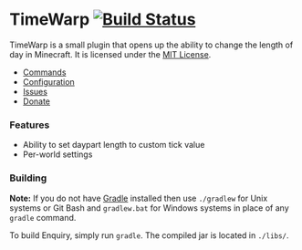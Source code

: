 TimeWarp [![Build Status](https://travis-ci.org/InspireNXE/TimeWarp.svg?branch=master)](https://travis-ci.org/InspireNXE/TimeWarp)
=========
TimeWarp is a small plugin that opens up the ability to change the length of day in Minecraft. It is licensed under the [MIT License].

* [Commands]
* [Configuration]
* [Issues]
* [Donate]

### Features
* Ability to set daypart length to custom tick value  
* Per-world settings

### Building
**Note:** If you do not have [Gradle] installed then use `./gradlew` for Unix systems or Git Bash and `gradlew.bat` for Windows systems in place of any `gradle` command.

To build Enquiry, simply run `gradle`. The compiled jar is located in `./libs/`.

[Commands]: https://ore.spongepowered.org/Grinch/TimeWarp/pages/Commands
[Configuration]: https://ore.spongepowered.org/Grinch/TimeWarp/pages/Configuration
[Donate]: https://www.patreon.com/Grinch
[Download]: https://github.com/InspireNXE/TimeWarp/releases/latest
[Gradle]: http://www.gradle.org
[Issues]: https://github.com/InspireNXE/TimeWarp/issues
[MIT License]: http://www.tldrlegal.com/license/mit-license
